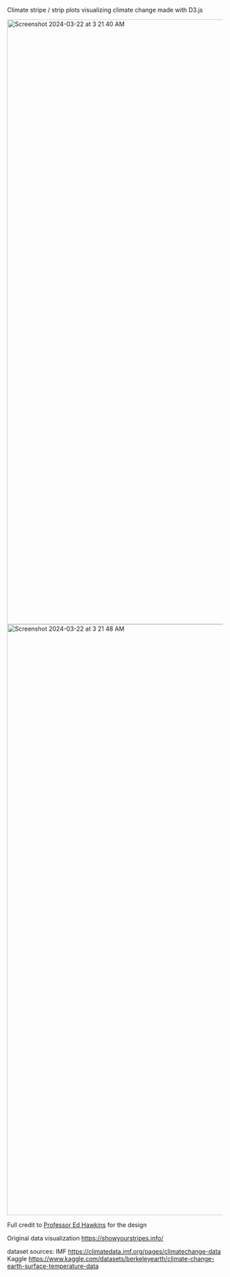 Climate stripe / strip plots visualizing climate change made with D3.js

<img width="1410" alt="Screenshot 2024-03-22 at 3 21 40 AM" src="https://github.com/ajo01/climate-stripes/assets/70789275/e2bfbec6-5798-4f8e-ad9a-08f81517effb">

<img width="1378" alt="Screenshot 2024-03-22 at 3 21 48 AM" src="https://github.com/ajo01/climate-stripes/assets/70789275/494de5ad-86e3-493a-9c45-21d459b09df3">


Full credit to [Professor Ed Hawkins](https://research.reading.ac.uk/meteorology/people/ed-hawkins/) for the design

Original data visualization https://showyourstripes.info/

dataset sources:
IMF https://climatedata.imf.org/pages/climatechange-data
Kaggle https://www.kaggle.com/datasets/berkeleyearth/climate-change-earth-surface-temperature-data
